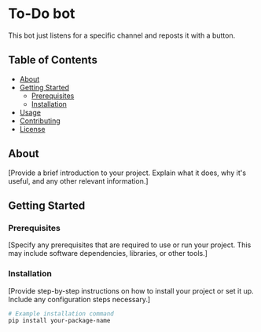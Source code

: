 # To-Do bot

This bot just listens for a specific channel and reposts it with a button.

## Table of Contents

- [About](#about)
- [Getting Started](#getting-started)
  - [Prerequisites](#prerequisites)
  - [Installation](#installation)
- [Usage](#usage)
- [Contributing](#contributing)
- [License](#license)

## About

[Provide a brief introduction to your project. Explain what it does, why it's useful, and any other relevant information.]

## Getting Started

### Prerequisites

[Specify any prerequisites that are required to use or run your project. This may include software dependencies, libraries, or other tools.]

### Installation

[Provide step-by-step instructions on how to install your project or set it up. Include any configuration steps necessary.]

```bash
# Example installation command
pip install your-package-name
